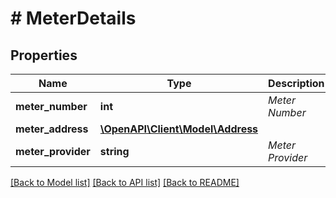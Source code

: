 # # MeterDetails

## Properties

Name | Type | Description | Notes
------------ | ------------- | ------------- | -------------
**meter_number** | **int** | _Meter Number_ | [optional]
**meter_address** | [**\OpenAPI\Client\Model\Address**](Address.md) |  | [optional]
**meter_provider** | **string** | _Meter Provider_ | [optional]

[[Back to Model list]](../../README.md#models) [[Back to API list]](../../README.md#endpoints) [[Back to README]](../../README.md)

